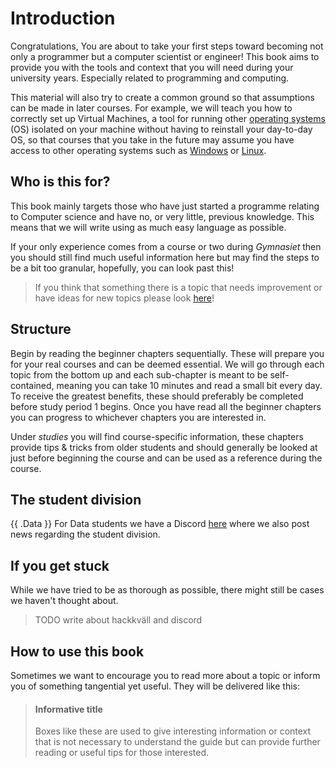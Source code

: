 # Introduction

Congratulations, You are about to take your first steps toward becoming not only a programmer but a computer scientist or engineer! This book aims to provide you with the tools and context that you will need during your university years. Especially related to programming and computing.

This material will also try to create a common ground so that assumptions can be made in later courses. For example, we will teach you how to correctly set up Virtual Machines, a tool for running other [operating systems](/glossary.html#operating-system) (OS) isolated on your machine without having to reinstall your day-to-day OS, so that courses that you take in the future may assume you have access to other operating systems such as [Windows](/glossary.html#microsoft-windows) or [Linux](/glossary.html#linux).

## Who is this for?

This book mainly targets those who have just started a programme relating to Computer science and have no, or very little, previous knowledge. This means that we will write using as much easy language as possible.

If your only experience comes from a course or two during _Gymnasiet_ then you should still find much useful information here but may find the steps to be a bit too granular, hopefully, you can look past this!

> If you think that something there is a topic that needs improvement or have ideas for new topics please look [here](./contributing.md#request-changes)!

## Structure

Begin by reading the beginner chapters sequentially. These will prepare you for your real courses and can be deemed essential. We will go through each topic from the bottom up and each sub-chapter is meant to be self-contained, meaning you can take 10 minutes and read a small bit every day. To receive the greatest benefits, these should preferably be completed before study period 1 begins. Once you have read all the beginner chapters you can progress to whichever chapters you are interested in.

Under _studies_ you will find course-specific information, these chapters provide tips & tricks from older students and should generally be looked at just before beginning the course and can be used as a reference during the course.

## The student division

{{ .Data }}
For Data students we have a Discord [here](https://discord.gg/nu3SWDUwHH) where we also post news regarding the student division.

## If you get stuck

While we have tried to be as thorough as possible, there might still be cases we haven't thought about.

> TODO write about hackkväll and discord

## How to use this book

Sometimes we want to encourage you to read more about a topic or inform you of something tangential yet useful. They will be delivered like this:

> #### Informative title
>
> Boxes like these are used to give interesting information or context that is not necessary to understand the guide but can provide further reading or useful tips for those interested.
